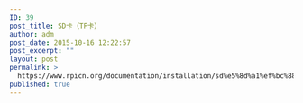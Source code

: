 ```yaml
---
ID: 39
post_title: SD卡（TF卡）
author: adm
post_date: 2015-10-16 12:22:57
post_excerpt: ""
layout: post
permalink: >
  https://www.rpicn.org/documentation/installation/sd%e5%8d%a1%ef%bc%88tf%e5%8d%a1%ef%bc%89/
published: true
---
```

